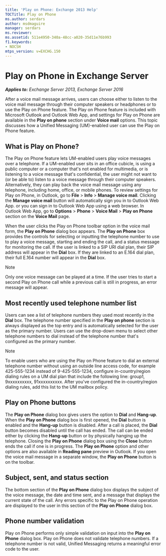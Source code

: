 ```yaml
---
title: 'Play on Phone: Exchange 2013 Help'
TOCTitle: Play on Phone
ms.author: serdars
author: msdmaguire
manager: serdars
ms.reviewer: 
ms.assetid: 511e4950-340a-48cc-a020-35d11e76b993
f1.keywords:
- NOCSH
mtps_version: v=EXCHG.150
---
```


# Play on Phone in Exchange Server

_**Applies to:** Exchange Server 2013, Exchange Server 2016_

After a voice mail message arrives, users can choose either to listen to the voice mail message through their computer speakers or headphones or to use the Play on Phone feature. The Play on Phone feature is included with Microsoft Outlook and Outlook Web App, and settings for Play on Phone are available in the **Play on phone** section under **Voice mail** options. This topic discusses how a Unified Messaging (UM)-enabled user can use the Play on Phone feature.

## What is Play on Phone?

The Play on Phone feature lets UM-enabled users play voice messages over a telephone. If a UM-enabled user sits in an office cubicle, is using a public computer or a computer that's not enabled for multimedia, or is listening to a voice message that's confidential, the user might not want to (or be able to) listen to a voice message through their computer speakers. Alternatively, they can play back the voice mail message using any telephone, including home, office, or mobile phones. To review settings for Play on Phone, in Outlook, go to **File** \> **Info** \> **Manage voice mail**. Clicking the **Manage voice mail** button will automatically sign you in to Outlook Web App. or you can sign in to Outlook Web App using a web browser. In Outlook Web App, go to **Options** \> **Phone** \> **Voice Mail** \> **Play on Phone** section on the **Voice Mail** page.

When the user clicks the Play on Phone toolbar option in the voice mail form, the **Play on Phone** dialog box appears. The **Play on Phone** box provides the controls for selecting or inputting the telephone number to use to play a voice message, starting and ending the call, and a status message for monitoring the call. If the user is linked to a SIP URI dial plan, their SIP address will appear in the **Dial** box. If they are linked to an E.164 dial plan, their full E.164 number will appear in the **Dial** box.

> [!NOTE]
> Only one voice message can be played at a time. If the user tries to start a second Play on Phone call while a previous call is still in progress, an error message will appear.

## Most recently used telephone number list

Users can see a list of telephone numbers they used most recently in the **Dial** box. The telephone number specified in the **Play on phone** section is always displayed as the top entry and is automatically selected for the user as the primary number. Users can use the drop-down menu to select other telephone numbers to dial instead of the telephone number that's configured as the primary number.

> [!NOTE]
> To enable users who are using the Play on Phone feature to dial an external telephone number without using an outside line access code, for example 425-555-1234 instead of 9-425-555-1234, configure in-country/region dialing rules on a UM dial plan that include the following line: group1, 9xxxxxxxxxx, 91xxxxxxxxxx. After you've configured the in-country/region dialing rules, add this list to the UM mailbox policy.

## Play on Phone buttons

The **Play on Phone** dialog box gives users the option to **Dial** and **Hang-up**. When the **Play on Phone** dialog box is first opened, the **Dial** button is enabled and the **Hang-up** button is disabled. After a call is placed, the **Dial** button becomes disabled until the call has ended. The call can be ended either by clicking the **Hang-up** button or by physically hanging up the telephone. Closing the **Play on Phone** dialog box using the **Close** button ends the call if one is in progress. The **Play on Phone** option and other options are also available in **Reading pane** preview in Outlook. If you open the voice mail message in a separate window, the **Play on Phone** button is on the toolbar.

## Subject, sent, and status section

The bottom section of the **Play on Phone** dialog box displays the subject of the voice message, the date and time sent, and a message that displays the current state of the call. Any errors specific to the Play on Phone operation are displayed to the user in this section of the **Play on Phone** dialog box.

## Phone number validation

Play on Phone performs only simple validation on input into the **Play on Phone** dialog box. Play on Phone does not validate telephone numbers. If a telephone number is not valid, Unified Messaging returns a meaningful error code to the user.
